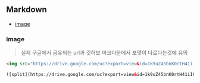## Markdown

- [image](#image)

### image
> 실제 구글에서 공유되는 url과 깃허브 마크다운에서 포맷이 다르다는것에 유의

```html
<img src="https://drive.google.com/uc?export=view&id=1k9uZ45bnK0rtH41iI8BlDeGRip5lUXQe" width="400" height="300" />

![split](https://drive.google.com/uc?export=view&id=1k9uZ45bnK0rtH41iI8BlDeGRip5lUXQe)
```

